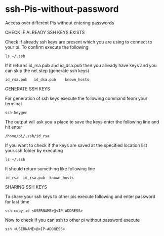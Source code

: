 # ssh-Pis-without-password
Access over different Pis without entering passwords


CHECK IF ALREADY SSH KEYS EXISTS

Check if already ssh keys are present which you are using to connect to your pi. To confirm execute the following 

    ls ~/.ssh
If it returns id_rsa.pub and id_dsa.pub then you already have keys and you can skip the net step (generate ssh keys)

    id_rsa.pub   id_dsa.pub    known_hosts

GENERATE SSH KEYS

For generation of ssh keys execute the following command feom your terminal

    ssh-keygen
The output will ask you a place to save the keys enter the following line and hit enter

    /home/pi/.ssh/id_rsa
If you want to check if the keys are saved at the specified location list your.ssh folder by executing 

    ls ~/.ssh
It should return something like following line

    id_rsa  id_rsa.pub  known_hosts
SHARING SSH KEYS

To share your ssh keys to other pis execute following and enter password for last time

    ssh-copy-id <USERNAME>@<IP-ADDRESS>
Now to check if you can ssh to other pi without password  execute

    ssh <USERNAME>@<IP-ADDRESS>
